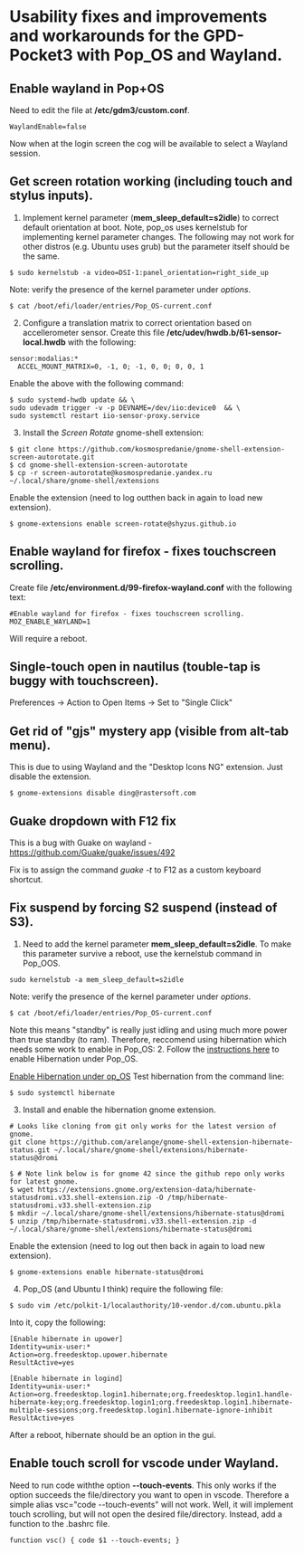 # Usability fixes and improvements and workarounds for the GPD-Pocket3 with Pop_OS and Wayland.

## Enable wayland in Pop+OS
Need to edit the file at **/etc/gdm3/custom.conf**.
```shell
WaylandEnable=false
```
Now when at the login screen the cog will be available to select a Wayland session.

## Get screen rotation working (including touch and stylus inputs).
1. Implement kernel parameter (**mem_sleep_default=s2idle**) to correct default orientation at boot.
Note, pop_os uses kernelstub for implementing kernel parameter changes.  The following may not work for other distros (e.g. Ubuntu uses grub) but the parameter itself should be the same.
```shell
$ sudo kernelstub -a video=DSI-1:panel_orientation=right_side_up
```
Note: verify the presence of the kernel parameter under *options*.
```shell
$ cat /boot/efi/loader/entries/Pop_OS-current.conf
```
2. Configure a translation matrix to correct orientation based on accellerometer sensor.
Create this file **/etc/udev/hwdb.b/61-sensor-local.hwdb** with the following:
```shell
sensor:modalias:*
  ACCEL_MOUNT_MATRIX=0, -1, 0; -1, 0, 0; 0, 0, 1
```
Enable the above with the following command:
```shell
$ sudo systemd-hwdb update && \
sudo udevadm trigger -v -p DEVNAME=/dev/iio:device0  && \
sudo systemctl restart iio-sensor-proxy.service
```
3. Install the *Screen Rotate* gnome-shell extension:
```shell
$ git clone https://github.com/kosmospredanie/gnome-shell-extension-screen-autorotate.git
$ cd gnome-shell-extension-screen-autorotate
$ cp -r screen-autorotate@kosmospredanie.yandex.ru ~/.local/share/gnome-shell/extensions
```
Enable the extension (need to log outthen back in again to load new extension).
```shell
$ gnome-extensions enable screen-rotate@shyzus.github.io
```

## Enable wayland for firefox - fixes touchscreen scrolling.
Create file **/etc/environment.d/99-firefox-wayland.conf** with the following text:
```shell
#Enable wayland for firefox - fixes touchscreen scrolling.
MOZ_ENABLE_WAYLAND=1
```
Will require a reboot.

## Single-touch open in nautilus (touble-tap is buggy with touchscreen).
Preferences -> Action to Open Items -> Set to "Single Click"

## Get rid of "gjs" mystery app (visible from alt-tab menu).
This is due to using Wayland and the "Desktop Icons NG" extension.  Just disable the extension.
```shell
$ gnome-extensions disable ding@rastersoft.com
```

## Guake dropdown with F12 fix
This is a bug with Guake on wayland - https://github.com/Guake/guake/issues/492

Fix is to assign the command *guake -t* to F12 as a custom keyboard shortcut.

## Fix suspend by forcing S2 suspend (instead of S3).
1. Need to add the kernel parameter **mem_sleep_default=s2idle**.  To make this parameter survive a reboot, use the kernelstub command in Pop_OOS.
```shell
sudo kernelstub -a mem_sleep_default=s2idle
```
Note: verify the presence of the kernel parameter under *options*.
```shell
$ cat /boot/efi/loader/entries/Pop_OS-current.conf
```
Note this means "standby" is really just idling and using much more power than true standby (to ram).  Therefore, reccomend using hibernation which needs some work to enable in Pop_OS:
2. Follow the [instructions here](https://support.system76.com/articles/enable-hibernation/) to enable Hibernation under Pop_OS.

[Enable Hibernation under op_OS](https://support.system76.com/articles/enable-hibernation/)
Test hibernation from the command line:
```shell
$ sudo systemctl hibernate
```
3. Install and enable the hibernation gnome extension.
```shell
# Looks like cloning from git only works for the latest version of gnome.
git clone https://github.com/arelange/gnome-shell-extension-hibernate-status.git ~/.local/share/gnome-shell/extensions/hibernate-status@dromi
```
```shell
$ # Note link below is for gnome 42 since the github repo only works for latest gnome.
$ wget https://extensions.gnome.org/extension-data/hibernate-statusdromi.v33.shell-extension.zip -O /tmp/hibernate-statusdromi.v33.shell-extension.zip
$ mkdir ~/.local/share/gnome-shell/extensions/hibernate-status@dromi
$ unzip /tmp/hibernate-statusdromi.v33.shell-extension.zip -d ~/.local/share/gnome-shell/extensions/hibernate-status@dromi
```
Enable the extension (need to log out then back in again to load new extension).
```shell
$ gnome-extensions enable hibernate-status@dromi
```
4. Pop_OS (and Ubuntu I think) require the following file:
```shell
$ sudo vim /etc/polkit-1/localauthority/10-vendor.d/com.ubuntu.pkla
```
Into it, copy the following:
```shell
[Enable hibernate in upower]
Identity=unix-user:*
Action=org.freedesktop.upower.hibernate
ResultActive=yes

[Enable hibernate in logind]
Identity=unix-user:*
Action=org.freedesktop.login1.hibernate;org.freedesktop.login1.handle-hibernate-key;org.freedesktop.login1;org.freedesktop.login1.hibernate-multiple-sessions;org.freedesktop.login1.hibernate-ignore-inhibit
ResultActive=yes
```
After a reboot, hibernate should be an option in the gui.

## Enable touch scroll for vscode under Wayland.
Need to run code withthe option **--touch-events**.  This only works if the option succeeds the file/directory you want to open in vscode.  Therefore a simple alias vsc="code --touch-events" will not work.  Well, it will implement touch scrolling, but will not open the desired file/directory.  Instead, add a function to the .bashrc file.
```shell
function vsc() { code $1 --touch-events; }
```
